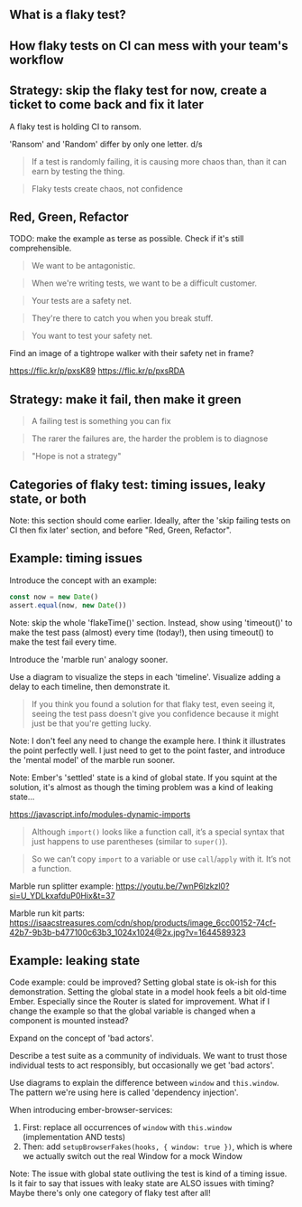 ## What is a flaky test?



## How flaky tests on CI can mess with your team's workflow


## Strategy: skip the flaky test for now, create a ticket to come back and fix it later

A flaky test is holding CI to ransom.

'Ransom' and 'Random' differ by only one letter. d/s

> If a test is randomly failing, it is causing more chaos than, than it can earn by testing the thing.

> Flaky tests create chaos, not confidence

## Red, Green, Refactor

TODO: make the example as terse as possible. Check if it's still comprehensible.

> We want to be antagonistic.

> When we're writing tests, we want to be a difficult customer.


> Your tests are a safety net.

> They're there to catch you when you break stuff.

> You want to test your safety net.

Find an image of a tightrope walker with their safety net in frame?

https://flic.kr/p/pxsK89
https://flic.kr/p/pxsRDA


## Strategy: make it fail, then make it green

> A failing test is something you can fix

> The rarer the failures are, the harder the problem is to diagnose

> "Hope is not a strategy"



## Categories of flaky test: timing issues, leaky state, or both

Note: this section should come earlier. Ideally, after the 'skip failing tests on CI then fix later' section, and before "Red, Green, Refactor".

## Example: timing issues

Introduce the concept with an example:

```js
const now = new Date()
assert.equal(now, new Date())
```

Note: skip the whole 'flakeTime()' section. Instead, show using 'timeout()' to make the test pass (almost) every time (today!), then using timeout() to make the test fail every time.

Introduce the 'marble run' analogy sooner.

Use a diagram to visualize the steps in each 'timeline'. Visualize adding a delay to each timeline, then demonstrate it.

> If you think you found a solution for that flaky test, even seeing it, seeing the test pass doesn't give you confidence because it might just be that you're getting lucky.

Note: I don't feel any need to change the example here. I think it illustrates the point perfectly well. I just need to get to the point faster, and introduce the 'mental model' of the marble run sooner.

Note: Ember's 'settled' state is a kind of global state. If you squint at the solution, it's almost as though the timing problem was a kind of leaking state...

https://javascript.info/modules-dynamic-imports

> Although `import()` looks like a function call, it’s a special syntax that just happens to use parentheses (similar to `super()`).

> So we can’t copy `import` to a variable or use `call`/`apply` with it. It’s not a function.

Marble run splitter example:
https://youtu.be/7wnP6lzkzl0?si=U_YDLkxafduP0Hix&t=37

Marble run kit parts:
https://isaacstreasures.com/cdn/shop/products/image_6cc00152-74cf-42b7-9b3b-b477100c63b3_1024x1024@2x.jpg?v=1644589323


## Example: leaking state

Code example: could be improved? Setting global state is ok-ish for this demonstration. Setting the global state in a model hook feels a bit old-time Ember. Especially since the Router is slated for improvement. What if I change the example so that the global variable is changed when a component is mounted instead?

Expand on the concept of 'bad actors'. 

Describe a test suite as a community of individuals. We want to trust those individual tests to act responsibly, but occasionally we get 'bad actors'.

Use diagrams to explain the difference between `window` and `this.window`. The pattern we're using here is called 'dependency injection'.

When introducing ember-browser-services:

1. First: replace all occurrences of `window` with `this.window` (implementation AND tests)
2. Then: add `setupBrowserFakes(hooks, { window: true })`, which is where we actually switch out the real Window for a mock Window

Note: The issue with global state outliving the test is kind of a timing issue. Is it fair to say that issues with leaky state are ALSO issues with timing? Maybe there's only one category of flaky test after all!
